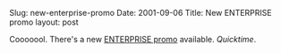 Slug: new-enterprise-promo
Date: 2001-09-06
Title: New ENTERPRISE promo
layout: post

Cooooool. There&#39;s a new <a href="http://trek-news.gamigo.de/treknews/newspro-treknews/static/99945018177169.shtml">ENTERPRISE promo</a> available. <i>Quicktime</i>.
